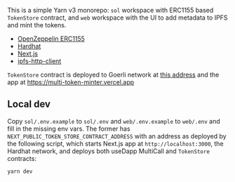 This is a simple Yarn v3 monorepo: `sol` workspace with ERC1155 based `TokenStore` contract, and `web` workspace with the UI to add metadata to IPFS and mint the tokens.

- [OpenZeppelin ERC1155](https://docs.openzeppelin.com/contracts/3.x/erc1155)
- [Hardhat](https://hardhat.org/)
- [Next.js](https://nextjs.org/)
- [ipfs-http-client](https://github.com/ipfs/js-ipfs/tree/master/packages/ipfs-http-client)

`TokenStore` contract is deployed to Goerli network at [this address](https://goerli.etherscan.io/address/0x22448d0D2a0685c713e568272de1aFc7F8BEE644) and the app at https://multi-token-minter.vercel.app

## Local dev

Copy `sol/.env.example` to `sol/.env` and `web/.env.example` to `web/.env` and fill in the missing env vars. The former has `NEXT_PUBLIC_TOKEN_STORE_CONTRACT_ADDRESS` with an address as deployed by the following script, which starts Next.js app at `http://localhost:3000`, the Hardhat network, and deploys both useDapp MultiCall and `TokenStore` contracts:

```bash
yarn dev
```